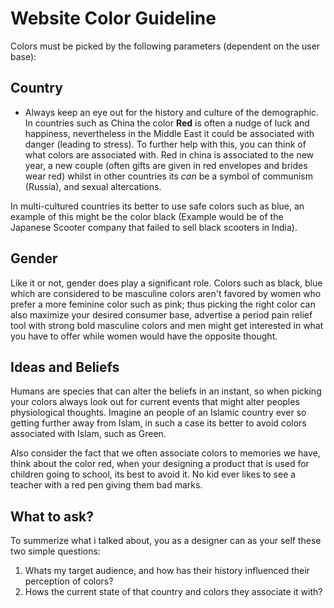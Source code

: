 # Website Color Guideline
Colors must be picked by the following parameters (dependent on the user base):
## Country
- Always keep an eye out for the history and culture of the demographic. In countries such as China the color **Red** is often a nudge of luck and happiness, nevertheless in the Middle East it could be associated with danger (leading to stress). To further help with this, you can think of what colors are associated with. Red in china is associated to the new year, a new couple (often gifts are given in red envelopes and brides wear red) whilst in other countries its *can* be a symbol of communism (Russia), and sexual altercations. 

In multi-cultured countries its better to use safe colors such as blue, an example of this might be the color black (Example would be of the Japanese Scooter company that failed to sell black scooters in India).

## Gender
Like it or not, gender does play a significant role. Colors such as black, blue which are considered to be masculine colors aren't favored by women who prefer a more feminine color such as pink; thus picking the right color can also maximize your desired consumer base, advertise a period pain relief tool with strong bold masculine colors and men might get interested in what you have to offer while women would have the opposite thought. 

## Ideas and Beliefs
Humans are species that can alter the beliefs in an instant, so when picking your colors always look out for current events that might alter peoples physiological thoughts. Imagine an people of an Islamic country ever so getting further away from Islam, in such a case its better to avoid colors associated with Islam, such as Green. 

Also consider the fact that we often associate colors to memories we have, think about the color red, when your designing a product that is used for children going to school, its best to avoid it. No kid ever likes to see a teacher with a red pen giving them bad marks.

## What to ask?
To summerize what i talked about, you as a designer can as your self these two simple questions:
1. Whats my target audience, and how has their history influenced their perception of colors?
2. Hows the current state of that country and colors they associate it with?

